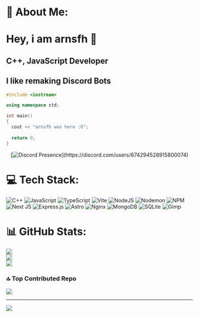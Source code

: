 # 💫 About Me:
# Hey, i am arnsfh 👋
## C++, JavaScript Developer
## I like remaking Discord Bots

```cpp
#include <iostream>

using namespace std;

int main()
{
  cout << "arnsfh was here :O";
  
  return 0;
}
```

<div align="center">
  
[![Discord Presence](https://lanyard.cnrad.dev/api/674294528915800074?theme=dark&bg=&animated=true&hideDiscrim=false&borderRadius=30px&idleMessage=Working%20on%20another%20ambitious%20project!)](https://discord.com/users/674294528915800074)

</div>

# 💻 Tech Stack:
![C++](https://img.shields.io/badge/c++-%2300599C.svg?style=for-the-badge&logo=c%2B%2B&logoColor=white) ![JavaScript](https://img.shields.io/badge/javascript-%23323330.svg?style=for-the-badge&logo=javascript&logoColor=%23F7DF1E) ![TypeScript](https://img.shields.io/badge/typescript-%23007ACC.svg?style=for-the-badge&logo=typescript&logoColor=white) ![Vite](https://img.shields.io/badge/vite-%23646CFF.svg?style=for-the-badge&logo=vite&logoColor=white) ![NodeJS](https://img.shields.io/badge/node.js-6DA55F?style=for-the-badge&logo=node.js&logoColor=white) ![Nodemon](https://img.shields.io/badge/NODEMON-%23323330.svg?style=for-the-badge&logo=nodemon&logoColor=%BBDEAD) ![NPM](https://img.shields.io/badge/NPM-%23CB3837.svg?style=for-the-badge&logo=npm&logoColor=white) ![Next JS](https://img.shields.io/badge/Next-black?style=for-the-badge&logo=next.js&logoColor=white) ![Express.js](https://img.shields.io/badge/express.js-%23404d59.svg?style=for-the-badge&logo=express&logoColor=%2361DAFB) ![Astro](https://img.shields.io/badge/astro-%232C2052.svg?style=for-the-badge&logo=astro&logoColor=white) ![Nginx](https://img.shields.io/badge/nginx-%23009639.svg?style=for-the-badge&logo=nginx&logoColor=white) ![MongoDB](https://img.shields.io/badge/MongoDB-%234ea94b.svg?style=for-the-badge&logo=mongodb&logoColor=white) ![SQLite](https://img.shields.io/badge/sqlite-%2307405e.svg?style=for-the-badge&logo=sqlite&logoColor=white) ![Gimp](https://img.shields.io/badge/Gimp-657D8B?style=for-the-badge&logo=gimp&logoColor=FFFFFF)
# 📊 GitHub Stats:
![](https://github-readme-stats.vercel.app/api?username=loxt-nixo&theme=dracula&hide_border=false&include_all_commits=true&count_private=false)<br/>
![](https://nirzak-streak-stats.vercel.app/?user=loxt-nixo&theme=dracula&hide_border=false)<br/>
![](https://github-readme-stats.vercel.app/api/top-langs/?username=loxt-nixo&theme=dracula&hide_border=false&include_all_commits=true&count_private=false&layout=compact)

### 🔝 Top Contributed Repo
![](https://github-contributor-stats.vercel.app/api?username=loxt-nixo&limit=5&theme=dark&combine_all_yearly_contributions=true)

---
[![](https://visitcount.itsvg.in/api?id=loxt-nixo&icon=0&color=0)](https://visitcount.itsvg.in)

<!-- Proudly created with GPRM ( https://gprm.itsvg.in ) -->
